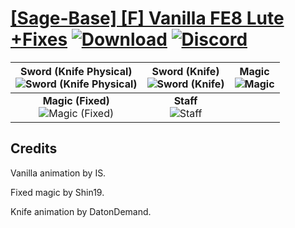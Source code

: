 # [\[Sage-Base\] \[F\] Vanilla FE8 Lute +Fixes](https://github.com/Klokinator/FE-Repo/tree/main/Battle%20Animations/Magi%20-%20Nature-Type/%5BSage-Base%5D%20%5BF%5D%20Vanilla%20FE8%20Lute%20%2BFixes) [![Download](https://img.shields.io/badge/Download--red?style=social&logo=github)](https://minhaskamal.github.io/DownGit/#/home?url=https://github.com/Klokinator/FE-Repo/tree/main/Battle%20Animations/Magi%20-%20Nature-Type/%5BSage-Base%5D%20%5BF%5D%20Vanilla%20FE8%20Lute%20%2BFixes) [![Discord](https://img.shields.io/badge/Discord--blue?style=social&logo=discord)](https://discord.gg/C7VNGnyTPA)

| <b>Sword (Knife Physical)</b><br/><img alt="Sword (Knife Physical)" src="https://raw.githubusercontent.com/Klokinator/FE-Repo/main/Battle%20Animations/Magi%20-%20Nature-Type/%5BSage-Base%5D%20%5BF%5D%20Vanilla%20FE8%20Lute%20+Fixes/1.%20Sword%20(Knife%20Physical)/Sword.gif"/> | <b>Sword (Knife)</b><br/><img alt="Sword (Knife)" src="https://raw.githubusercontent.com/Klokinator/FE-Repo/main/Battle%20Animations/Magi%20-%20Nature-Type/%5BSage-Base%5D%20%5BF%5D%20Vanilla%20FE8%20Lute%20+Fixes/1.%20Sword%20(Knife)/Sword.gif"/> | <b>Magic</b><br/><img alt="Magic" src="https://raw.githubusercontent.com/Klokinator/FE-Repo/main/Battle%20Animations/Magi%20-%20Nature-Type/%5BSage-Base%5D%20%5BF%5D%20Vanilla%20FE8%20Lute%20+Fixes/6.%20Magic/Magic.gif"/> |
| :---: | :---: | :---: |
| <b>Magic (Fixed)</b><br/><img alt="Magic (Fixed)" src="https://raw.githubusercontent.com/Klokinator/FE-Repo/main/Battle%20Animations/Magi%20-%20Nature-Type/%5BSage-Base%5D%20%5BF%5D%20Vanilla%20FE8%20Lute%20+Fixes/6.%20Magic%20(Fixed)/Magic.gif"/> | <b>Staff</b><br/><img alt="Staff" src="https://raw.githubusercontent.com/Klokinator/FE-Repo/main/Battle%20Animations/Magi%20-%20Nature-Type/%5BSage-Base%5D%20%5BF%5D%20Vanilla%20FE8%20Lute%20+Fixes/7.%20Staff/Staff.gif"/> |

## Credits

Vanilla animation by IS.

Fixed magic by Shin19.

Knife animation by DatonDemand.

